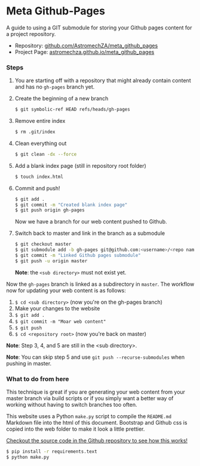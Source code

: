# Meta Github-Pages
A guide to using a GIT submodule for storing your Github pages content for a project repository.

- Repository: [github.com/AstromechZA/meta_github_pages](http://github.com/AstromechZA/meta_github_pages)
- Project Page: [astromechza.github.io/meta_github_pages](http://astromechza.github.io/meta_github_pages)

### Steps

1. You are starting off with a repository that might already contain content and has no `gh-pages` branch yet.
2. Create the beginning of a new branch

    ```sh
    $ git symbolic-ref HEAD refs/heads/gh-pages
    ```

3. Remove entire index

    ```sh
    $ rm .git/index
    ```

4. Clean everything out

    ```sh
    $ git clean -dx --force
    ```

5. Add a blank index page (still in repository root folder)

    ```sh
    $ touch index.html
    ```

6. Commit and push!

    ```sh
    $ git add .
    $ git commit -m "Created blank index page"
    $ git push origin gh-pages
    ```

    Now we have a branch for our web content pushed to Github.

7. Switch back to master and link in the branch as a submodule

    ```sh
    $ git checkout master
    $ git submodule add -b gh-pages git@github.com:<username>/<repo name>.git <sub directory>
    $ git commit -m "Linked Github pages submodule"
    $ git push -u origin master
    ```

    **Note**: the `<sub directory>` must not exist yet.

Now the `gh-pages` branch is linked as a subdirectory in `master`. The workflow now
for updating your web content is as follows:

1. `$ cd <sub directory>` (now you're on the gh-pages branch)
2. Make your changes to the website
3. `$ git add .`
4. `$ git commit -m "Moar web content"`
5. `$ git push`
6. `$ cd <repository root>` (now you're back on master)

**Note**: Step 3, 4, and 5 are still in the &lt;sub directory&gt;.

**Note**: You can skip step 5 and use `git push --recurse-submodules` when pushing in master.

### What to do from here

This technique is great if you are generating your web content from your master branch via
build scripts or if you simply want a better way of working without having to switch branches
too often.

This website uses a Python `make.py` script to compile the `README.md` Markdown file into the html of this
document. Bootstrap and Github css is copied into the web folder to make it look a little prettier.

[Checkout the source code in the Github repository to see how this works!](http://github.com/AstromechZA/meta_github_pages)

```sh
$ pip install -r requirements.text
$ python make.py
```
